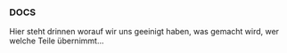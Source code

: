 ### DOCS
Hier steht drinnen worauf wir uns geeinigt haben, was gemacht wird, wer welche Teile übernimmt...